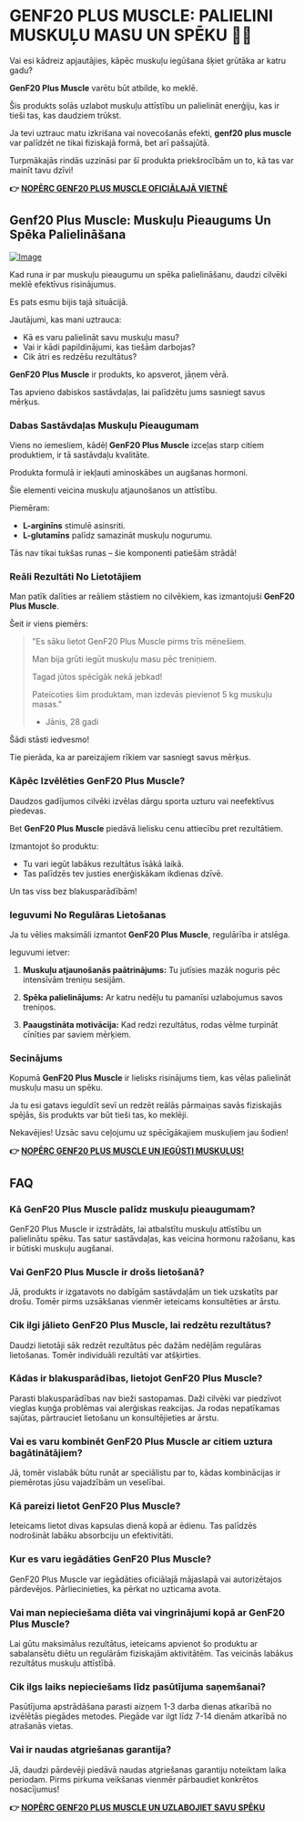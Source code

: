 # GENF20 PLUS MUSCLE: PALIELINI MUSKUĻU MASU UN SPĒKU 💪🔥

Vai esi kādreiz apjautājies, kāpēc muskuļu iegūšana šķiet grūtāka ar katru gadu? 

**GenF20 Plus Muscle** varētu būt atbilde, ko meklē. 

Šis produkts solās uzlabot muskuļu attīstību un palielināt enerģiju, kas ir tieši tas, kas daudziem trūkst. 

Ja tevi uztrauc matu izkrišana vai novecošanās efekti, **genf20 plus muscle** var palīdzēt ne tikai fiziskajā formā, bet arī pašsajūtā. 

Turpmākajās rindās uzzināsi par šī produkta priekšrocībām un to, kā tas var mainīt tavu dzīvi!



**👉 [NOPĒRC GENF20 PLUS MUSCLE OFICIĀLAJĀ VIETNĒ](https://gchaffi.com/s2kjGTgx)**

## Genf20 Plus Muscle: Muskuļu Pieaugums Un Spēka Palielināšana

[![Image](https://www2.sellhealth.com/166/genf20_muscle_3_2.jpg)](https://gchaffi.com/s2kjGTgx)

Kad runa ir par muskuļu pieaugumu un spēka palielināšanu, daudzi cilvēki meklē efektīvus risinājumus. 

Es pats esmu bijis tajā situācijā. 

Jautājumi, kas mani uztrauca:

- Kā es varu palielināt savu muskuļu masu?
- Vai ir kādi papildinājumi, kas tiešām darbojas?
- Cik ātri es redzēšu rezultātus?

**GenF20 Plus Muscle** ir produkts, ko apsverot, jāņem vērā.

Tas apvieno dabiskos sastāvdaļas, lai palīdzētu jums sasniegt savus mērķus. 

### Dabas Sastāvdaļas Muskuļu Pieaugumam

Viens no iemesliem, kādēļ **GenF20 Plus Muscle** izceļas starp citiem produktiem, ir tā sastāvdaļu kvalitāte.

Produkta formulā ir iekļauti aminoskābes un augšanas hormoni. 

Šie elementi veicina muskuļu atjaunošanos un attīstību.

Piemēram:

- **L-arginīns** stimulē asinsriti.
- **L-glutamīns** palīdz samazināt muskuļu nogurumu.

Tās nav tikai tukšas runas – šie komponenti patiešām strādā!

### Reāli Rezultāti No Lietotājiem

Man patīk dalīties ar reāliem stāstiem no cilvēkiem, kas izmantojuši **GenF20 Plus Muscle**. 

Šeit ir viens piemērs:

> "Es sāku lietot GenF20 Plus Muscle pirms trīs mēnešiem. 
>
> Man bija grūti iegūt muskuļu masu pēc treniņiem.
>
> Tagad jūtos spēcīgāk nekā jebkad! 
>
> Pateicoties šim produktam, man izdevās pievienot 5 kg muskuļu masas." 
>
> - Jānis, 28 gadi

Šādi stāsti iedvesmo! 

Tie pierāda, ka ar pareizajiem rīkiem var sasniegt savus mērķus.

### Kāpēc Izvēlēties GenF20 Plus Muscle?

Daudzos gadījumos cilvēki izvēlas dārgu sporta uzturu vai neefektīvus piedevas. 

Bet **GenF20 Plus Muscle** piedāvā lielisku cenu attiecību pret rezultātiem.

Izmantojot šo produktu:

- Tu vari iegūt labākus rezultātus īsākā laikā.
- Tas palīdzēs tev justies enerģiskākam ikdienas dzīvē.
  
Un tas viss bez blakusparādībām!

### Ieguvumi No Regulāras Lietošanas

Ja tu vēlies maksimāli izmantot **GenF20 Plus Muscle**, regulārība ir atslēga. 

Ieguvumi ietver:

1. **Muskuļu atjaunošanās paātrinājums:** Tu jutīsies mazāk noguris pēc intensīvām treniņu sesijām.
   
2. **Spēka palielinājums:** Ar katru nedēļu tu pamanīsi uzlabojumus savos treniņos.
   
3. **Paaugstināta motivācija:** Kad redzi rezultātus, rodas vēlme turpināt cīnīties par saviem mērķiem.

### Secinājums

Kopumā **GenF20 Plus Muscle** ir lielisks risinājums tiem, kas vēlas palielināt muskuļu masu un spēku. 

Ja tu esi gatavs ieguldīt sevī un redzēt reālās pārmaiņas savās fiziskajās spējās, šis produkts var būt tieši tas, ko meklēji.

Nekavējies! Uzsāc savu ceļojumu uz spēcīgākajiem muskuļiem jau šodien!



**👉 [NOPĒRC GENF20 PLUS MUSCLE UN IEGŪSTI MUSKUĻUS!](https://gchaffi.com/s2kjGTgx)**

## FAQ

### Kā GenF20 Plus Muscle palīdz muskuļu pieaugumam?
GenF20 Plus Muscle ir izstrādāts, lai atbalstītu muskuļu attīstību un palielinātu spēku. Tas satur sastāvdaļas, kas veicina hormonu ražošanu, kas ir būtiski muskuļu augšanai.

### Vai GenF20 Plus Muscle ir drošs lietošanā?
Jā, produkts ir izgatavots no dabīgām sastāvdaļām un tiek uzskatīts par drošu. Tomēr pirms uzsākšanas vienmēr ieteicams konsultēties ar ārstu.

### Cik ilgi jālieto GenF20 Plus Muscle, lai redzētu rezultātus?
Daudzi lietotāji sāk redzēt rezultātus pēc dažām nedēļām regulāras lietošanas. Tomēr individuāli rezultāti var atšķirties.

### Kādas ir blakusparādības, lietojot GenF20 Plus Muscle?
Parasti blakusparādības nav bieži sastopamas. Daži cilvēki var piedzīvot vieglas kuņģa problēmas vai alerģiskas reakcijas. Ja rodas nepatīkamas sajūtas, pārtrauciet lietošanu un konsultējieties ar ārstu.

### Vai es varu kombinēt GenF20 Plus Muscle ar citiem uztura bagātinātājiem?
Jā, tomēr vislabāk būtu runāt ar speciālistu par to, kādas kombinācijas ir piemērotas jūsu vajadzībām un veselībai.

### Kā pareizi lietot GenF20 Plus Muscle?
Ieteicams lietot divas kapsulas dienā kopā ar ēdienu. Tas palīdzēs nodrošināt labāku absorbciju un efektivitāti.

### Kur es varu iegādāties GenF20 Plus Muscle?
GenF20 Plus Muscle var iegādāties oficiālajā mājaslapā vai autorizētajos pārdevējos. Pārliecinieties, ka pērkat no uzticama avota.

### Vai man nepieciešama diēta vai vingrinājumi kopā ar GenF20 Plus Muscle?
Lai gūtu maksimālus rezultātus, ieteicams apvienot šo produktu ar sabalansētu diētu un regulārām fiziskajām aktivitātēm. Tas veicinās labākus rezultātus muskuļu attīstībā.

### Cik ilgs laiks nepieciešams līdz pasūtījuma saņemšanai?
Pasūtījuma apstrādāšana parasti aizņem 1-3 darba dienas atkarībā no izvēlētās piegādes metodes. Piegāde var ilgt līdz 7-14 dienām atkarībā no atrašanās vietas.

### Vai ir naudas atgriešanas garantija?
Jā, daudzi pārdevēji piedāvā naudas atgriešanas garantiju noteiktam laika periodam. Pirms pirkuma veikšanas vienmēr pārbaudiet konkrētos nosacījumus!



**👉 [NOPĒRC GENF20 PLUS MUSCLE UN UZLABOJIET SAVU SPĒKU](https://gchaffi.com/s2kjGTgx)**